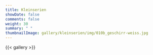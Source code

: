 ```yaml
---
title: Kleinserien
showDate: false
comments: false
weight: 30
summary: " "
thumbnailImage: gallery/kleinserien/img/010b_geschirr-weiss.jpg
---
```


{{< gallery >}}
